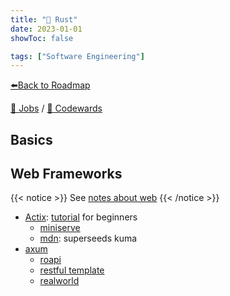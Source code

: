 ```yaml
---
title: "🦀 Rust"
date: 2023-01-01
showToc: false

tags: ["Software Engineering"]
---
```


[⬅️Back to Roadmap](/roadmap)

[💼 Jobs](https://www.linkedin.com/jobs/search/?keywords=rust&location=Spain)
/
[🥋 Codewards](https://www.codewars.com/kata/search/rust)

## Basics

## Web Frameworks

{{< notice >}}
See [notes about web](/roadmap/#web-development)
{{< /notice >}}

- [Actix](https://actix.rs/): [tutorial](https://actix.rs/docs/getting-started) for beginners
  - [miniserve](https://github.com/svenstaro/miniserve/)
  - [mdn](https://github.com/mdn/rumba): superseeds kuma
- [axum](https://github.com/tokio-rs/axum)
  - [roapi](https://github.com/roapi/roapi)
  - [restful template](https://github.com/ndelvalle/rustapi)
  - [realworld](https://github.com/launchbadge/realworld-axum-sqlx)
